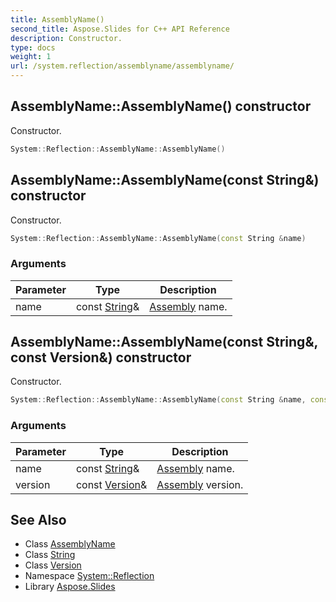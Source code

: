 ```yaml
---
title: AssemblyName()
second_title: Aspose.Slides for C++ API Reference
description: Constructor.
type: docs
weight: 1
url: /system.reflection/assemblyname/assemblyname/
---
```

## AssemblyName::AssemblyName() constructor


Constructor.

```cpp
System::Reflection::AssemblyName::AssemblyName()
```

## AssemblyName::AssemblyName(const String\&) constructor


Constructor.

```cpp
System::Reflection::AssemblyName::AssemblyName(const String &name)
```


### Arguments

| Parameter | Type | Description |
| --- | --- | --- |
| name | const [String](../../../system/string/)\& | [Assembly](../../assembly/) name. |

## AssemblyName::AssemblyName(const String\&, const Version\&) constructor


Constructor.

```cpp
System::Reflection::AssemblyName::AssemblyName(const String &name, const Version &version)
```


### Arguments

| Parameter | Type | Description |
| --- | --- | --- |
| name | const [String](../../../system/string/)\& | [Assembly](../../assembly/) name. |
| version | const [Version](../../../system/version/)\& | [Assembly](../../assembly/) version. |

## See Also

* Class [AssemblyName](../)
* Class [String](../../../system/string/)
* Class [Version](../../../system/version/)
* Namespace [System::Reflection](../../)
* Library [Aspose.Slides](../../../)